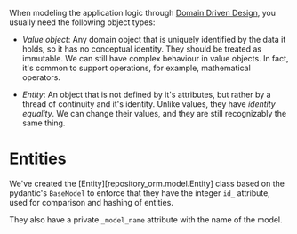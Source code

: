 When modeling the application logic through [Domain Driven
Design](https://lyz-code.github.io/blue-book/architecture/domain_driven_design/),
you usually need the following object types:

* *Value object*: Any domain object that is uniquely identified by the data it
    holds, so it has no conceptual identity. They should be treated as
    immutable. We can still have complex behaviour in value objects.
    In fact, it's common to support operations, for example, mathematical
    operators.

* *Entity*: An object that is not defined by it's attributes, but rather by
    a thread of continuity and it's identity. Unlike values, they have *identity
    equality*. We can change their values, and they are still recognizably the
    same thing.

# Entities

We've created the [Entity][repository_orm.model.Entity] class based on the
pydantic's `BaseModel` to enforce that they have the integer `id_` attribute,
used for comparison and hashing of entities.

They also have a private `_model_name` attribute with the name of the model.
